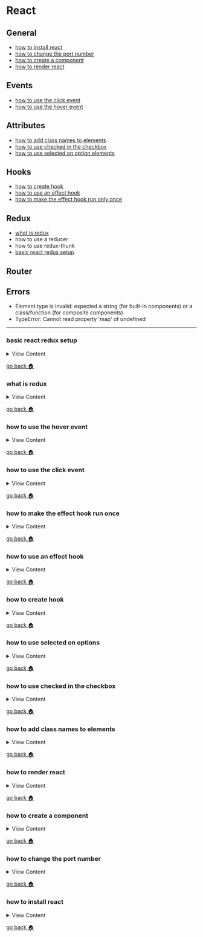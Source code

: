 # React

## General
- [how to install react][i-react]
- [how to change the port number][change-port]
- [how to create a component][c-comp]
- [how to render react][react-render]

## Events
- [how to use the click event][click-event]
- [how to use the hover event][hover-event]

## Attributes
- [how to add class names to elements][class-dom]
- [how to use checked in the checkbox][checked]
- [how to use selected on option elements][selected]

## Hooks
- [how to create hook][create-hook]
- [how to use an effect hook][effect-hook]
- [how to make the effect hook run only once][hook-once]

## Redux
- [what is redux][redux]
- how to use a reducer
- how to use redux-thunk
- [basic react redux setup][basic-redux]

## Router

## Errors
- Element type is invalid: expected a string (for built-in components) or a class/function (for composite components)
- TypeError: Cannot read property 'map' of undefined

[basic-redux]:#basic-react-redux-setup
[redux]:#what-is-redux
[hover-event]:#how-to-use-the-hover-event
[click-event]:#how-to-use-the-click-event
[hook-once]:#how-to-make-the-effect-hook-run-once
[effect-hook]:#how-to-use-an-effect-hook
[create-hook]:#how-to-create-hook
[selected]:#how-to-use-selected-on-options
[checked]:#how-to-use-checked-in-the-checkbox
[class-dom]:#how-to-add-class-names-to-elements
[react-render]:#how-to-render-react
[c-comp]:#how-to-create-a-component
[home]:#react
[i-react]:#how-to-install-react
[change-port]:#how-to-change-the-port-number

---

### basic react redux setup

<details>
<summary>
View Content
</summary>

:link: **Reference**
- []()
---

1. Install redux packages, obviously you should install react before this

```
npm i redux redux-thunk redux-logger react-redux -D
```

2. import packages in App.js

```js
import React, { Component } from 'react';
import './App.css';
import {createStore, applyMiddleware} from 'redux';
import thunk from "redux-thunk";
import logger from "redux-logger";
import {Provider} from "react-redux";

...

```

3. create an initial state, reducer, and the store

```js
import React, { Component } from 'react';
import './App.css';
import {createStore, applyMiddleware} from 'redux';
import thunk from "redux-thunk";
import logger from "redux-logger";
import {Provider} from "react-redux";


const initState = {
  counter: 0
}

const reducer = ( state = initState, action) =>{
  switch (action.type) {
    case "increment":
      return {
        counter: state.counter + 1
      }
    case "decrement":
    return{
      counter: state.counter - 1
    }

    default:
      return state;
  }
}

const store = createStore(reducer, applyMiddleware(thunk,logger));

function App() {

  return (
    <div className="App">
      React App
    </div>
  );
}

```


4. wrap the Provider component over all other components

```js
import React, { Component } from 'react';
import './App.css';
import {createStore, applyMiddleware} from 'redux';
import thunk from "redux-thunk";
import logger from "redux-logger";
import {Provider} from "react-redux";


const initState = {
  counter: 0
}

const reducer = ( state = initState, action) =>{
  switch (action.type) {
    case "increment":
      return {
        counter: state.counter + 1
      }
    case "decrement":
    return{
      counter: state.counter - 1
    }

    default:
      return state;
  }
}

const store = createStore(reducer, applyMiddleware(thunk,logger));

function App() {

  return (
    <Provider store={store}>
      <div className="App">
        React App
      </div>
    </Provider>
  );
}


```

5. Now create a separate file and name it **Counter**. Create the Counter hook add the content from below, while importing methods from `react-redux`  that will change the state. These methods are
**useDispatch**  to dispatch the types, and the **useSelector** to retrieve the state.

```js
import React from 'react';
// import these methods if you are using hooks
import {useDispatch, useSelector} from "react-redux";


export default function Counter(){
  // this will get the current counter value
  const counter = useSelector(state => state.counter);
  // this will allow you to dispatch the type and the new value
  const dispatch = useDispatch();

  const handleClick = (action) => {
    dispatch({type:action}); // this will dispatch the type of action based on which button you click
  }

  return (
    <div className="counter">
      <h1 id="counter-header">counter</h1>
      <div className="counter-container">
        <button className="btn" onClick={() => handleClick("increment")}><span className="">+</span></button>
        <input type="text" readOnly value={counter} />
        <button className="btn" onClick={() => handleClick("decrement")}><span className="">-</span></button>
      </div>
    </div>
  )
}


```

6. Now import the Counter hook into the main App component . And everything else
should be working now.

```js
import React, { Component } from 'react';
import './App.css';
import {createStore, applyMiddleware} from 'redux';
import thunk from "redux-thunk";
import logger from "redux-logger";
import {Provider} from "react-redux";
import Counter from "./Counter";

const initState = {
  counter: 0
}

const reducer = ( state = initState, action) =>{
  switch (action.type) {
    case "increment":
      return {
        counter: state.counter + 1
      }
    case "decrement":
    return{
      counter: state.counter - 1
    }

    default:
      return state;
  }
}

const store = createStore(reducer, applyMiddleware(thunk,logger));

function App() {

  return (
    <Provider store={store}>
      <div className="App">
         <Counter />
      </div>
    </Provider>
  );
}

```


</details>

[go back :house:][home]

### what is redux

<details>
<summary>
View Content
</summary>

:link: **Reference**
- []()
---

---
:blue_book: **Summary:** Shit I don't know

```js

```

</details>

[go back :house:][home]

### how to use the hover event

<details>
<summary>
View Content
</summary>

:link: **Reference**
- [reactjs - synthetic events](https://reactjs.org/docs/events.html)
---

:blue_book: **Summary:** In this example we are using  **react hooks** to create
a component( `HoverSection`) that will show how to use **onMouserOver** & **onMouseOut**
events.

```js
import React, { Component, useState, useEffect } from 'react';
import './App.css';
import {Button,Card} from 'react-bootstrap';


const HoverSection = () => {

  const [hoverOn, setHoverOn] = useState(false),
        boxStyle ={ // this will be the inline style to the element #box-hover
           transition:"all 0.3s",
           height:"200px",
           width:"200px"
        };

  useEffect(() =>{
    let box = document.querySelector("#box-hover"); // grabs the element
    if(hoverOn){//checks if hoverOn is true

      // changes the class names that change background color of #box-hover when
      // it is being hovered over
      box.classList.replace("bg-danger", "bg-success");
    }else{//if hoverOn is false

      // this will check to see if #box-hover has the class bg-success, and if so
      // it will change it back to bg-danger
      if (box.classList.contains("bg-success")) box.classList.replace("bg-success","bg-danger")
    }
  },[hoverOn])

  return (
    <Card className="hover-section">
        <h2> Here is an example of hover </h2>
        // onMouseOver & onMouseOut changes the hoverOn value to true or false
        <div id="box-hover" onMouseOver={() => setHoverOn(true)}  onMouseOut={() => setHoverOn(false)} style={boxStyle} className="box bg-danger mx-auto my-4">
        </div>
    </Card>
  )
}


class App extends Component {


  render() {
    return (
      <div className="App">
        <div className="App-header">
          <h2>Basic Event Tutorial</h2>
        </div>
        <div className="container">
          <HoverSection/> // the hook component inside the container
        </div>
      </div>
    );
  }
}

export default App;
```

</details>

[go back :house:][home]



### how to use the click event

<details>
<summary>
View Content
</summary>

:link: **Reference**
- [reactjs](https://reactjs.org/docs/handling-events.html)
- [reactjs - synthetic events](https://reactjs.org/docs/events.html)
---

:blue_book: **Summary:** We are just creating a basic component that allows you
to click on a button and the value of count will go up by an increment of one.
There are several ways to do this


### 1st method

<details>
<summary>
Class based component
</summary>

```js
import React, { Component } from 'react';
import './App.css';
import Button from 'react-bootstrap/Button';

class App extends Component {

  constructor(){
    super()

    this.state = {count:0} // creating the count property
  }

  countIt = () => { // method that increases the counter

    this.setState({
      count:++this.count
    })

  }

  render() {
    return (
      <div className="App">
        <div className="App-header">
          <h2>Basic Event Tutorial</h2>
        </div>
        <div className="App-event">
          <p>  Click here to see something cool</p>
          // this is the button that will trigger the countIt method
          <Button variant="primary" onClick={this.countIt}>Click on this</Button>
        </div>
        <div className="result">
        {this.state.count}// this will show the changes of the number when clicking
        </div>
      </div>
    );
  }
}

export default App;

```

</details>

#### 2nd method

<details>
<summary>
Hook based component
</summary>


```js
import React, { Component, useState, useEffect } from 'react';
// import logo from './logo.svg';
import './App.css';
import Button from 'react-bootstrap/Button';


// this is a hooks based component
const ButtonEvent = () =>{

  const [counter,setCounter] = useState(0);

  useEffect(() => {
    //if the counter is only at 0 then dont run
    // the code below
    if(counter === 0)
    return;

    document.querySelector("div.result").innerHTML = `you clicked ${counter} times!`;
  },[counter])//useEffect checks to see if there were any changes made to counter
    // if there weren't then it doesn't run

  return (
    <div className="App-event">
      <p>  Click here to see something cool</p>
      // after every click the setCounter increases the amount to counter
      <Button variant="primary" onClick={() => setCounter(counter+1)}>Click on this</Button>
    </div>
  )
}

class App extends Component {


  render() {
    return (
      <div className="App">
        <div className="App-header">
          <h2>Basic Event Tutorial</h2>
        </div>
        <ButtonEvent/>// this is where I put the hook component
        <div className="result">
        </div>
      </div>
    );
  }
}

export default App;

```

</details>



</details>

[go back :house:][home]

### how to make the effect hook run once

<details>
<summary>
View Content
</summary>

**reference**
- [How to call loading function with React useEffect only once](https://stackoverflow.com/questions/53120972/how-to-call-loading-function-with-react-useeffect-only-once)

If the second parameter in useEffect is a blank array, then the function will only
update once

```js
const GetAnimals = () => {
  let url = "http://php.jforbes.site/ajax/ng-test.php",
     component;

  const [data , setData] = useState([]);

// If the second parameter is a empty array it will only run once
  useEffect(()=>{

       axios.get(url)
      .then(res =>{
        console.log(res)
        setData(res.data);
      })

  },[])

  if(data.length){
    component = data.map((elem )=>{
      return <AnimalBlock key={elem.id+"-"} id={elem.id} animal={elem.animal} sex={elem.sex} />
    })
  }else{
    component = <p>nothings here </p>
  }

  return component;
}

```

</details>

[go back :house:][home]



### how to use an effect hook

<details>
<summary>
View Content
</summary>

**reference**
- [react](https://reactjs.org/docs/hooks-effect.html)

```js
import React, { useState, useEffect } from 'react';

function Example() {
  const [count, setCount] = useState(0);

  // Similar to componentDidMount and componentDidUpdate:
  useEffect(() => {
    // Update the document title using the browser API
    document.title = `You clicked ${count} times`;
  });

  return (
    <div>
      <p>You clicked {count} times</p>
      <button onClick={() => setCount(count + 1)}>
        Click me
      </button>
    </div>
  );
}
```

</details>

[go back :house:][home]


### how to create hook

<details>
<summary>
View Content
</summary>

**reference**
- [react](https://reactjs.org/docs/hooks-intro.html)

**My definition:** Basically this is the new thing for react that is supposed to replace
class components. The **useState** method is supposed to replace the **state** property and **setState**
method that you will call in react to change a value and rerender the components to
the view.

**Things to remember**
- useState can accept a string, number, array, anything
- You have to add a default value in the useState, and it will be assigned to the first item in the array
- There's only two items you can put into the *useState* variable. The first one is supposed
to retain the value and the second one is supposed to change the value
- set the items like this [count, setCount], [fruit, setFruit], [animal, setAnimal], etc.

```js
import React, { useState } from 'react';

function Example() {
  // Declare a new state variable, which we'll call "count"
  const [count, setCount] = useState(0);

  return (
    <div>
      <p>You clicked {count} times</p>
      <button onClick={() => setCount(count + 1)}>
        Click me
      </button>
    </div>
  );
}
```

</details>

[go back :house:][home]



### how to use selected on options

<details>
<summary>
View Content
</summary>

**reference**
- [react](https://reactjs.org/docs/dom-elements.html)

use defaultValue on  the select element when outputting it for the first time

```js
const Option = () => {


  return(
    <div>
      <form>
       <div className="form-group col-2">

       // use defaultValue on  the select element
       <select defaultValue="blue">
         <option value="red"> red</option>
         <option value="blue" > blue</option>
         <option value="green"> green</option>
       </select>
       <div className="form-group">
         <input className="btn btn-primary" type="submit" name="submit"/>
       </div>

       </div>
      </form>

    </div>

  )
}
```

</details>

[go back :house:][home]


### how to use checked in the checkbox

<details>
<summary>
View Content
</summary>

**reference**
- [react](https://reactjs.org/docs/dom-elements.html)

```js

const Checks = () => {


  return(
    <div>
      <form>
       <div className="form-group row col-2 justify-content-between">

       // React recommends using defaultChecked for the initial value you want checked
       <p>red <br/> <input type="checkbox" value="red" defaultChecked/></p>
       <p>blue <br/><input type="checkbox" value="blue"/> </p>
       <p>green <br/><input type="checkbox" value="green"/> </p>
       </div>
       <div className="form-group">
         <input className="btn btn-primary" type="submit" name="submit"/>
       </div>


      </form>

    </div>

  )
}

```

</details>

[go back :house:][home]



### how to add class names to elements

<details>
<summary>
View Content
</summary>

**reference**
- [react](https://reactjs.org/docs/dom-elements.html)

In react you cannot add the regular class name into an element because it will
conflict the javascript keyword class that is used to create classes. Instead
you have to write className instead

```js
render(){
  return(
    <p className="big-paragraph"> this is a big paragraph</p>
  )
}


```

</details>

[go back :house:][home]


### how to render react

<details>
<summary>
View Content
</summary>

**reference**
- [reactjs](https://reactjs.org/docs/rendering-elements.html)

`ReactDOM.render(component, target element);`

```js
import React from 'react';
import ReactDOM from 'react-dom';
import App from './App';
import './index.css';

ReactDOM.render(
  <App />,
  document.getElementById('root')
);

```

</details>

[go back :house:][home]

### how to create a component

<details>
<summary>
View Content
</summary>

**reference**
- [reactjs](https://reactjs.org/docs/components-and-props.html)

#### With a class

```js
class Welcome extends React.Component {
  render() {
    return <h1>Hello, {this.props.name}</h1>;
  }
}
```


#### With a function

```js
function Welcome(props) {
  return <h1>Hello, {props.name}</h1>;
}
```

</details>

[go back :house:][home]


### how to change the port number

<details>
<summary>
View Content
</summary>

**reference**
- [Option to specify port when running the server?](https://github.com/facebook/create-react-app/issues/1083)

#### Method 1

create a `.env` file and add this in

```
PORT = 4000
```

</details>

[go back :house:][home]




### how to install react

<details>
<summary>
View Content
</summary>

**reference**
- [Create React App](https://reactjs.org/docs/create-a-new-react-app.html#create-react-app)

```
npx create-react-app my-app
cd my-app
npm start
```

</details>

[go back :house:][home]
